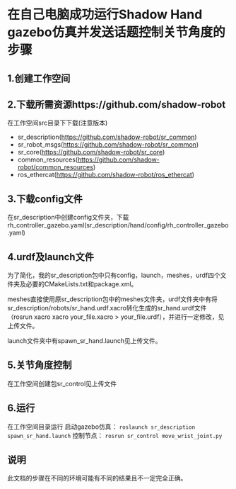 # 在自己电脑成功运行Shadow Hand gazebo仿真并发送话题控制关节角度的步骤
## 1.创建工作空间
## 2.下载所需资源https://github.com/shadow-robot
在工作空间src目录下下载(注意版本)
- sr_description(https://github.com/shadow-robot/sr_common)
- sr_robot_msgs(https://github.com/shadow-robot/sr_common)
- sr_core(https://github.com/shadow-robot/sr_core)
- common_resources(https://github.com/shadow-robot/common_resources)
- ros_ethercat(https://github.com/shadow-robot/ros_ethercat)

## 3.下载config文件
在sr_description中创建config文件夹，下载rh_controller_gazebo.yaml(sr_description/hand/config/rh_controller_gazebo.yaml)

## 4.urdf及launch文件
为了简化，我的sr_description包中只有config，launch，meshes，urdf四个文件夹及必要的CMakeLists.txt和package.xml。

meshes直接使用原sr_description包中的meshes文件夹，urdf文件夹中有将sr_description/robots/sr_hand.urdf.xacro转化生成的sr_hand.urdf文件（rosrun xacro xacro your_file.xacro > your_file.urdf），并进行一定修改，见上传文件。

launch文件夹中有spawn_sr_hand.launch见上传文件。

## 5.关节角度控制
在工作空间创建包sr_control见上传文件

## 6.运行
在工作空间目录运行 启动gazebo仿真：
` roslaunch sr_description spawn_sr_hand.launch `
控制节点：
`rosrun sr_control move_wrist_joint.py`

## 说明
此文档的步骤在不同的环境可能有不同的结果且不一定完全正确。
